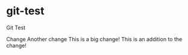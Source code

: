 # git-test
Git Test

Change
Another change
This is a big change!
This is an addition to the change!
